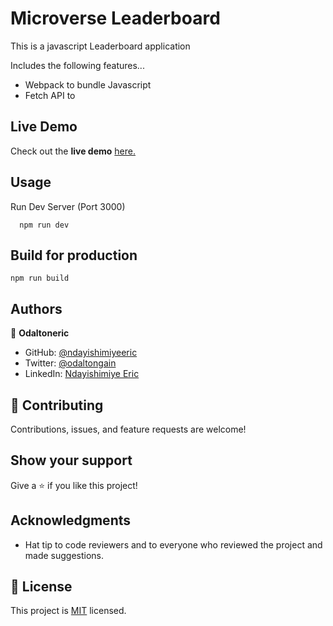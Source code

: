 # Microverse Leaderboard

This is a javascript Leaderboard application

Includes the following features...

- Webpack to bundle Javascript
- Fetch API to

## Live Demo

Check out the **live demo** [here.](https://ndayishimiyeeric.github.io/Microverse-Leaderboard/)

## Usage

Run Dev Server (Port 3000)

```
  npm run dev
```

## Build for production

```
npm run build
```

## Authors

👤 **Odaltoneric**

- GitHub: [@ndayishimiyeeric](https://github.com/ndayishimiyeeric)
- Twitter: [@odaltongain](https://twitter.com/odaltongain)
- LinkedIn: [Ndayishimiye Eric](https://linkedin.com/in/nderic)

## 🤝 Contributing

Contributions, issues, and feature requests are welcome!

## Show your support

Give a ⭐️ if you like this project!

## Acknowledgments

- Hat tip to code reviewers and to everyone who reviewed the project and made suggestions.

## 📝 License

This project is [MIT](./MIT.md) licensed.
